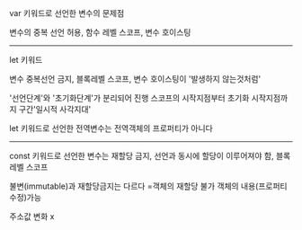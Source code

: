 var 키워드로 선언한 변수의 문제점

변수의 중복 선언 허용, 함수 레벨 스코프, 변수 호이스팅

---

let 키워드

변수 중복선언 금지, 블록레벨 스코프, 변수 호이스팅이 '발생하지 않는것처럼'

'선언단계'와 '초기화단계'가 분리되어 진행 스코프의 시작지점부터 초기화 시작지점까지 구간'일시적 사각지대'

let 키워드로 선언한 전역변수는 전역객체의 프로퍼티가 아니다

---

const 키워드로 선언한 변수는 재할당 금지, 선언과 동시에 할당이 이루어져야 함, 블록레벨 스코프

불변(immutable)과 재할당금지는 다르다 =객체의 재할당 불가 객체의 내용(프로퍼티 수정)가능

주소값 변화 x









